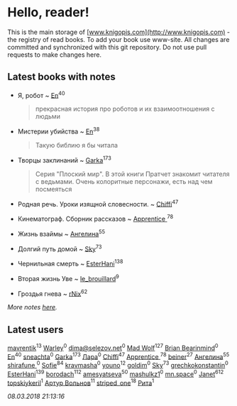 # Hello, reader!
This is the main storage of [www.knigopis.com](http://www.knigopis.com) - the registry of read books.
To add your book use www-site. All changes are committed and synchronized with this git repository.
Do not use pull requests to make changes here.


## Latest books with notes
* Я, робот ~ [En](users/333/333646551-vkontakte)<sup>40</sup>
    > прекрасная история про роботов и их взаимоотношения с людьми

* Мистерии убийства ~ [En](users/333/333646551-vkontakte)<sup>38</sup>
    > Такую библию я бы читала

* Творцы заклинаний ~ [Garka](users/115/115753719718250012620-google)<sup>173</sup>
    > Серия "Плоский мир". В этой книги Пратчет знакомит читателя с ведьмами. Очень колоритные персонажи, есть над чем посмеяться

* Родная речь. Уроки изящной словесности. ~ [Chiffi](users/105/105831994080785626680-google)<sup>47</sup>

* Кинематограф. Сборник рассказов ~ [Apprentice ](users/528/52821952-vkontakte)<sup>78</sup>

* Жизнь взаймы ~ [Ангелина](users/837/83788782-vkontakte)<sup>55</sup>

* Долгий путь домой ~ [Sky](users/118/118049897850017649660-google)<sup>73</sup>

* Чернильная смерть ~ [EsterHani](users/305/30558181-vkontakte)<sup>138</sup>

* Вторая жизнь Уве ~ [le_brouillard](users/133/13330781-vkontakte)<sup>9</sup>

* Гроздья гнева ~ [rNix](users/115/115622071-twitter)<sup>62</sup>


_More notes [here](latest_books_with_notes.md)._


## Latest users
[mavrentik](users/200/200666735-vkontakte)<sup>13</sup> 
[Warley](users/142/1422370341202568-facebook)<sup>0</sup> 
[dima@selezov.net](users/113/1130000009709112-yandex)<sup>0</sup> 
[Mad Wolf](users/947/94738840-vkontakte)<sup>127</sup> 
[Brian Bearinmind](users/104/104005442419570961210-google)<sup>0</sup> 
[En](users/333/333646551-vkontakte)<sup>40</sup> 
[sneachta](users/828/82813429-vkontakte)<sup>0</sup> 
[Garka](users/115/115753719718250012620-google)<sup>173</sup> 
[Лара](users/185/185413133-vkontakte)<sup>0</sup> 
[Chiffi](users/105/105831994080785626680-google)<sup>47</sup> 
[Apprentice ](users/528/52821952-vkontakte)<sup>78</sup> 
[beiner](users/118/118330474331574680123-google)<sup>27</sup> 
[Ангелина](users/837/83788782-vkontakte)<sup>55</sup> 
[shirafune ](users/428/428977817298550-facebook)<sup>0</sup> 
[Sofie](users/485/48568611-vkontakte)<sup>84</sup> 
[kravmasha](users/467/46740403-vkontakte)<sup>0</sup> 
[youno](users/302/302928912-vkontakte)<sup>12</sup> 
[goldim](users/117/117213828076107473853-google)<sup>0</sup> 
[Sky](users/118/118049897850017649660-google)<sup>73</sup> 
[grechkokonstantin](users/573/5735455-vkontakte)<sup>0</sup> 
[EsterHani](users/305/30558181-vkontakte)<sup>139</sup> 
[borodach](users/157/15706320-vkontakte)<sup>112</sup> 
[amesyatseva](users/335/3358937-vkontakte)<sup>50</sup> 
[mashulkz1](users/133/133856640-vkontakte)<sup>0</sup> 
[mn.space](users/428/428684364-yandex)<sup>0</sup> 
[Janet](users/108/108113656204404967440-google)<sup>612</sup> 
[topskiykeril](users/127/127737894-vkontakte)<sup>1</sup> 
[Артур Вольнов](users/225/225880893-vkontakte)<sup>11</sup> 
[striped_one](users/249/249815548-vkontakte)<sup>18</sup> 
[Рита](users/106/1060621634114499-facebook)<sup>1</sup> 


_08.03.2018 21:13:16_
